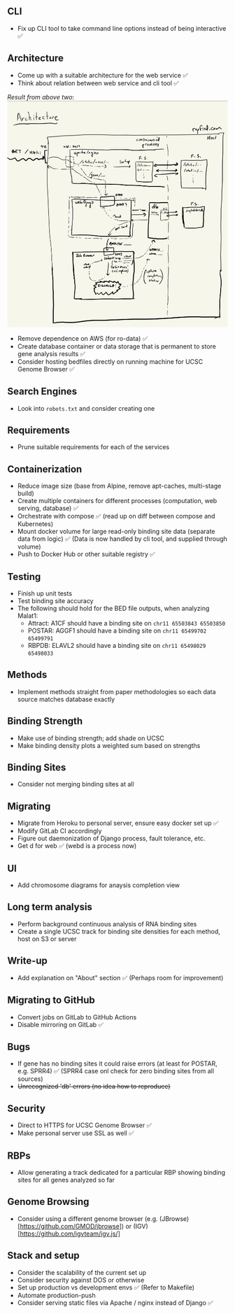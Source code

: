 ## CLI
 - Fix up CLI tool to take command line options instead of being interactive ✅

## Architecture
 - Come up with a suitable architecture for the web service ✅
 - Think about relation between web service and cli tool ✅

 *Result from above two*:
 ![alt text](images/architecture.jpg "Diagram showing proposed architecture")

 - Remove dependence on AWS (for ro-data) ✅
 - Create database container or data storage that is permanent to store
   gene analysis results ✅
 - Consider hosting bedfiles directly on running machine for UCSC Genome
   Browser ✅

## Search Engines
 - Look into `robots.txt` and consider creating one

## Requirements
 - Prune suitable requirements for each of the services

## Containerization
 - Reduce image size (base from Alpine, remove apt-caches, multi-stage build)
 - Create multiple containers for different processes (computation, web
   serving, database) ✅
 - Orchestrate with compose ✅ (read up on diff between compose and Kubernetes)
 - Mount docker volume for large read-only binding site data (separate data
   from logic) ✅ (Data is now handled by cli tool, and supplied through volume)
 - Push to Docker Hub or other suitable registry ✅

## Testing
 - Finish up unit tests
 - Test binding site accuracy
 - The following should hold for the BED file outputs, when analyzing Malat1:
   - Attract: A1CF should have a binding site on `chr11 65503843 65503850`
   - POSTAR: AGGF1 should have a binding site on `chr11 65499702 65499791`
   - RBPDB: ELAVL2 should have a binding site on `chr11 65498029 65498033`



## Methods
 - Implement methods straight from paper methodologies so each data source
   matches database exactly

## Binding Strength
 - Make use of binding strength; add shade on UCSC
 - Make binding density plots a weighted sum based on strengths

## Binding Sites
 - Consider not merging binding sites at all

## Migrating
 - Migrate from Heroku to personal server, ensure easy docker set up ✅
 - Modify GitLab CI accordingly
 - Figure out daemonization of Django process, fault tolerance, etc.
 - Get d for web ✅ (webd is a process now)

## UI
 - Add chromosome diagrams for anaysis completion view

## Long term analysis
 - Perform background continuous analysis of RNA binding sites
 - Create a single UCSC track for binding site densities for each method,
   host on S3 or server

## Write-up
 - Add explanation on "About" section ✅ (Perhaps room for improvement)

## Migrating to GitHub
 - Convert jobs on GitLab to GitHub Actions
 - Disable mirroring on GitLab ✅

## Bugs
 - If gene has no binding sites it could raise errors (at least for POSTAR,
   e.g. SPRR4) ✅ (SPRR4 case onl check for zero binding sites from all
   sources)
 - ~~Unrecognized 'db' errors (no idea how to reproduce)~~

## Security
 - Direct to HTTPS for UCSC Genome Browser ✅
 - Make personal server use SSL as well ✅

## RBPs
 - Allow generating a track dedicated for a particular RBP showing binding
   sites for all genes analyzed so far

## Genome Browsing
 - Consider using a different genome browser (e.g.
   (JBrowse)[https://github.com/GMOD/jbrowse]) or
   (IGV)[https://github.com/igvteam/igv.js/]

## Stack and setup
 - Consider the scalability of the current set up
 - Consider security against DOS or otherwise
 - Set up production vs development envs ✅ (Refer to Makefile)
 - Automate production-push
 - Consider serving static files via Apache / nginx instead of Django ✅

